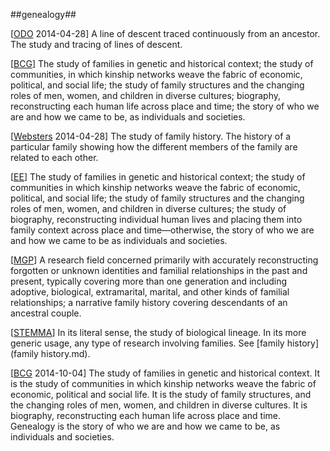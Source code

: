 ##genealogy##

\[[ODO](http://www.oxforddictionaries.com/definition/english/genealogy) 2014-04-28\]  A line of descent traced continuously from an ancestor. The study and tracing of lines of descent.

\[[BCG](http://www.bcgcertification.org)] The study of families in genetic and historical context; the study of communities, in which kinship networks weave the fabric of economic, political, and social life; the study of family structures and the changing roles of men, women, and children in diverse cultures; biography, reconstructing each human life across place and time; the story of who we are and how we came to be, as individuals and societies.

\[[Websters](http://www.merriam-webster.com/dictionary/genealogy) 2014-04-28\] The study of family history. The history of a particular family showing how the different members of the family are related to each other.

\[[EE](SOURCES.md#EE)\]  The study of families in genetic and historical context; the study of communities in which kinship networks weave the fabric of economic, political, and social life; the study of family structures and the changing roles of men, women, and children in diverse cultures; the study of biography, reconstructing individual human lives and placing them into family context across place and time—otherwise, the story of who we are and how we came to be as individuals and societies.

\[[MGP](SOURCES.md#MGP)\] A research field concerned primarily with accurately reconstructing forgotten or unknown identities and familial relationships in the past and present, typically covering more than one generation and including adoptive, biological, extramarital, marital, and other kinds of familial relationships; a narrative family history covering descendants of an ancestral couple.

\[[STEMMA](SOURCES.md#STEMMA)\] In its literal sense, the study of biological lineage. In its more generic usage, any type of research involving families. See [family history](family history.md).

\[[BCG](http://www.bcgcertification.org/index.html) 2014-10-04\] The study of families in genetic and historical context. It is the study of communities in which kinship networks weave the fabric of economic, political and social life. It is the study of family structures, and the changing roles of men, women, and children in diverse cultures. It is biography, reconstructing each human life across place and time. Genealogy is the story of who we are and how we came to be, as individuals and societies.
